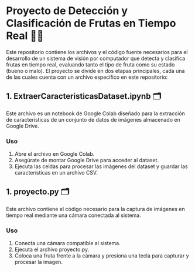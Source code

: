 # Proyecto de Detección y Clasificación de Frutas en Tiempo Real 🔎🍇

Este repositorio contiene los archivos y el código fuente necesarios para el desarrollo de un sistema de visión por computador que detecta y clasifica frutas en tiempo real, evaluando tanto el tipo de fruta como su estado (bueno o malo).
El proyecto se divide en dos etapas principales, cada una de las cuales cuenta con un archivo específico en este repositorio:

## 1. ExtraerCaracteristicasDataset.ipynb 🗂️
Este archivo es un notebook de Google Colab diseñado para la extracción de características de un conjunto de datos de imágenes almacenado en Google Drive.

### Uso
1. Abre el archivo en Google Colab.
2. Asegúrate de montar Google Drive para acceder al dataset.
3. Ejecuta las celdas para procesar las imágenes del dataset y guardar las características en un archivo CSV.

## 1. proyecto.py 🗂️
Este archivo contiene el código necesario para la captura de imágenes en tiempo real mediante una cámara conectada al sistema.

### Uso
1. Conecta una cámara compatible al sistema.
2. Ejecuta el archivo proyecto.py.
3. Coloca una fruta frente a la cámara y presiona una tecla para capturar y procesar la imagen.
